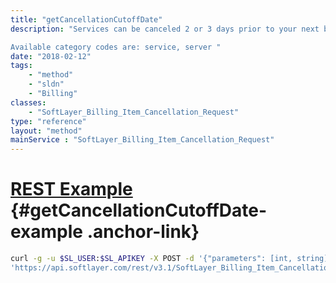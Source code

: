 ```yaml
---
title: "getCancellationCutoffDate"
description: "Services can be canceled 2 or 3 days prior to your next bill date. This service returns the time by which a cancellation request submission is permitted in the current billing cycle. If the current time falls into the cut off date, this will return next earliest cancellation cut off date. 

Available category codes are: service, server "
date: "2018-02-12"
tags:
    - "method"
    - "sldn"
    - "Billing"
classes:
    - "SoftLayer_Billing_Item_Cancellation_Request"
type: "reference"
layout: "method"
mainService : "SoftLayer_Billing_Item_Cancellation_Request"
---
```


# [REST Example](#getCancellationCutoffDate-example) <a href="/article/rest/"><i class="fas fa-question"></i></a> {#getCancellationCutoffDate-example .anchor-link} 
```bash
curl -g -u $SL_USER:$SL_APIKEY -X POST -d '{"parameters": [int, string]}' \
'https://api.softlayer.com/rest/v3.1/SoftLayer_Billing_Item_Cancellation_Request/getCancellationCutoffDate'
```
